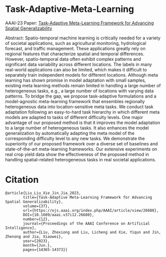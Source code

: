 # Task-Adaptive-Meta-Learning

AAAI-23 Paper: [Task-Adaptive Meta-Learning Framework for Advancing Spatial Generalizability](https://ojs.aaai.org/index.php/AAAI/article/view/26680)

Abstract: Spatio-temporal machine learning is critically needed for a variety of societal applications, such as agricultural monitoring, hydrological forecast, and traffic management. These applications greatly rely on regional features that characterize spatial and temporal differences. However, spatio-temporal data often exhibit complex patterns and significant data variability across different locations. The labels in many real-world applications can also be limited, which makes it difficult to separately train independent models for different locations. Although meta learning has shown promise in model adaptation with small samples, existing meta learning methods remain limited in handling a large number of heterogeneous tasks, e.g., a large number of locations with varying data patterns. To bridge the gap, we propose task-adaptive formulations and a model-agnostic meta-learning framework that ensembles regionally heterogeneous data into location-sensitive meta tasks. We conduct task adaptation following an easy-to-hard task hierarchy in which different meta models are adapted to tasks of different difficulty levels. One major advantage of our proposed method is that it improves the model adaptation to a large number of heterogeneous tasks. It also enhances the model generalization by automatically adapting the meta model of the corresponding difficulty level to any new tasks. We demonstrate the superiority of our proposed framework over a diverse set of baselines and state-of-the-art meta-learning frameworks. Our extensive experiments on real crop yield data show the effectiveness of the proposed method in handling spatial-related heterogeneous tasks in real societal applications.

# Citation
```angular2html
@article{Liu_Liu_Xie_Jin_Jia_2023, 
        title={Task-Adaptive Meta-Learning Framework for Advancing Spatial Generalizability}, 
        volume={37}, 
        url={https://ojs.aaai.org/index.php/AAAI/article/view/26680}, 
        DOI={10.1609/aaai.v37i12.26680}, 
        number={12}, 
        journal={Proceedings of the AAAI Conference on Artificial Intelligence}, 
        author={Liu, Zhexiong and Liu, Licheng and Xie, Yiqun and Jin, Zhenong and Jia, Xiaowei}, 
        year={2023}, 
        month={Jun.}, 
        pages={14365-14373}}
```